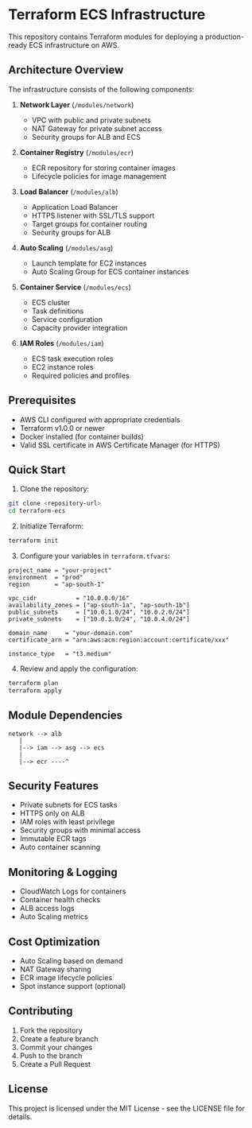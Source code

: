 # Terraform ECS Infrastructure

This repository contains Terraform modules for deploying a production-ready ECS infrastructure on AWS.

## Architecture Overview

The infrastructure consists of the following components:

1. **Network Layer** (`/modules/network`)
   - VPC with public and private subnets
   - NAT Gateway for private subnet access
   - Security groups for ALB and ECS

2. **Container Registry** (`/modules/ecr`)
   - ECR repository for storing container images
   - Lifecycle policies for image management

3. **Load Balancer** (`/modules/alb`)
   - Application Load Balancer
   - HTTPS listener with SSL/TLS support
   - Target groups for container routing
   - Security groups for ALB

4. **Auto Scaling** (`/modules/asg`)
   - Launch template for EC2 instances
   - Auto Scaling Group for ECS container instances

5. **Container Service** (`/modules/ecs`)
   - ECS cluster
   - Task definitions
   - Service configuration
   - Capacity provider integration

6. **IAM Roles** (`/modules/iam`)
   - ECS task execution roles
   - EC2 instance roles
   - Required policies and profiles

## Prerequisites

- AWS CLI configured with appropriate credentials
- Terraform v1.0.0 or newer
- Docker installed (for container builds)
- Valid SSL certificate in AWS Certificate Manager (for HTTPS)

## Quick Start

1. Clone the repository:
```bash
git clone <repository-url>
cd terraform-ecs
```

2. Initialize Terraform:
```bash
terraform init
```

3. Configure your variables in `terraform.tfvars`:
```hcl
project_name = "your-project"
environment  = "prod"
region       = "ap-south-1"

vpc_cidr           = "10.0.0.0/16"
availability_zones = ["ap-south-1a", "ap-south-1b"]
public_subnets     = ["10.0.1.0/24", "10.0.2.0/24"]
private_subnets    = ["10.0.3.0/24", "10.0.4.0/24"]

domain_name     = "your-domain.com"
certificate_arn = "arn:aws:acm:region:account:certificate/xxx"

instance_type   = "t3.medium"
```

4. Review and apply the configuration:
```bash
terraform plan
terraform apply
```

## Module Dependencies

```
network --> alb
   |
   |--> iam --> asg --> ecs
   |
   |--> ecr ----^
```

## Security Features

- Private subnets for ECS tasks
- HTTPS only on ALB
- IAM roles with least privilege
- Security groups with minimal access
- Immutable ECR tags
- Auto container scanning

## Monitoring & Logging

- CloudWatch Logs for containers
- Container health checks
- ALB access logs
- Auto Scaling metrics

## Cost Optimization

- Auto Scaling based on demand
- NAT Gateway sharing
- ECR image lifecycle policies
- Spot instance support (optional)

## Contributing

1. Fork the repository
2. Create a feature branch
3. Commit your changes
4. Push to the branch
5. Create a Pull Request

## License

This project is licensed under the MIT License - see the LICENSE file for details.